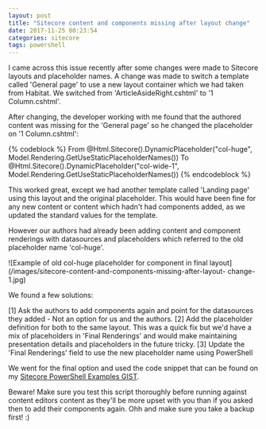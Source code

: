 ```yaml
---
layout: post
title: "Sitecore content and components missing after layout change"
date: 2017-11-25 00:23:54
categories: sitecore
tags: powershell
---
```

I came across this issue recently after some changes were made to Sitecore layouts and placeholder names. A change was made to switch a template called 'General page' to use a new layout container which we had taken from Habitat. We switched from 'ArticleAsideRight.cshtml' to '1 Column.cshtml'.

<!-- more -->

After changing, the developer working with me found that the authored content was missing for the 'General page' so he changed the placeholder on '1 Column.cshtml':

{% codeblock %}
From
@Html.Sitecore().DynamicPlaceholder("col-huge", Model.Rendering.GetUseStaticPlaceholderNames())
To
@Html.Sitecore().DynamicPlaceholder("col-wide-1", Model.Rendering.GetUseStaticPlaceholderNames())
{% endcodeblock %}

This worked great, except we had another template called 'Landing page' using this layout and the original placeholder. This would have been fine for any new content or content which hadn't had components added, as we updated the standard values for the template.

However our authors had already been adding content and component renderings with datasources and placeholders which referred to the old placeholder name 'col-huge'.

![Example of old col-huge placeholder for component in final layout](/images/sitecore-content-and-components-missing-after-layout- change-1.jpg)

We found a few solutions:

[1] Ask the authors to add components again and point for the datasources they added - Not an option for us and the authors.
[2] Add the placeholder definition for both to the same layout. This was a quick fix but we'd have a mix of placeholders in 'Final Renderings' and would make maintaining presentation details and placeholders in the future tricky.
[3] Update the 'Final Renderings' field to use the new placeholder name using PowerShell

We went for the final option and used the code snippet that can be found on my [Sitecore PowerShell Examples GIST](https://gist.github.com/Adamsimsy/30dc60df837c1400e6fccd814b3dc752#file-sitecore-powershell-update-item-presentation-final-layout-ps1).

Beware! Make sure you test this script thoroughly before running against content editors content as they'll be more upset with you than if you asked then to add their components again. Ohh and make sure you take a backup first! :)
